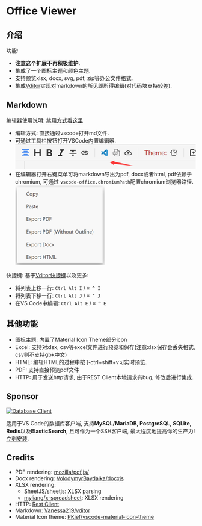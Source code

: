 # Office Viewer

## 介绍

功能:

- **注意这个扩展不再积极维护.**
- 集成了一个图标主题和颜色主题.
- 支持预览xlsx, docx, svg, pdf, zip等办公文件格式.
- 集成[Vditor](https://github.com/Vanessa219/vditor)实现对markdown的所见即所得编辑(对代码块支持较差).

## Markdown

编辑器使用说明: [禁用方式看这里](https://github.com/cweijan/vscode-office?tab=readme-ov-file#markdown)

- 编辑方式: 直接通过vscode打开md文件.
- 可通过工具栏按钮打开VSCode内置编辑器.
  ![img](image/README-CN/1640579182342.png)
- 在编辑器打开右键菜单可将markdown导出为pdf, docx或者html, pdf依赖于chromium, 可通过 `vscode-office.chromiumPath`配置chromium浏览器路径.
  ![1685418034035](image/README-CN/1685418034035.png)

快捷键: 基于[Vditor快捷键](shortcut.md)以及更多:

- 将列表上移一行: `Ctrl Alt I` / `⌘ ^ I`
- 将列表下移一行: `Ctrl Alt J` / `⌘ ^ J`
- 在VS Code中编辑: `Ctrl Alt E` / `⌘ ^ E`

## 其他功能

- 图标主题: 内置了Material Icon Theme部分icon
- Excel: 支持对xlsx, csv等excel文件进行预览和保存(注意xlsx保存会丢失格式, csv则不支持gbk中文)
- HTML: 编辑HTML的过程中按下ctrl+shift+v可实时预览.
- PDF: 支持直接预览pdf文件
- HTTP: 用于发送http请求, 由于REST Client本地请求有bug, 修改后进行集成.

## Sponsor

[![Database Client](https://database-client.com/text_logo.png)](https://marketplace.visualstudio.com/items?itemName=cweijan.vscode-database-client2)

适用于VS Code的数据库客户端, 支持**MySQL/MariaDB, PostgreSQL, SQLite, Redis**以及**ElasticSearch**, 且可作为一个SSH客户端, 最大程度地提高你的生产力! [立刻安装](https://marketplace.visualstudio.com/items?itemName=cweijan.vscode-database-client2).

## Credits

- PDF rendering: [mozilla/pdf.js/](https://github.com/mozilla/pdf.js/)
- Docx rendering: [VolodymyrBaydalka/docxjs](https://github.com/VolodymyrBaydalka/docxjs)
- XLSX rendering:
  - [SheetJS/sheetjs](https://github.com/SheetJS/sheetjs): XLSX parsing
  - [myliang/x-spreadsheet](https://github.com/myliang/x-spreadsheet): XLSX rendering
- HTTP: [Rest  Client](https://github.com/Huachao/vscode-restclient)
- Markdown: [Vanessa219/vditor](https://github.com/Vanessa219/vditor)
- Material Icon theme: [PKief/vscode-material-icon-theme](https://github.com/PKief/vscode-material-icon-theme)
